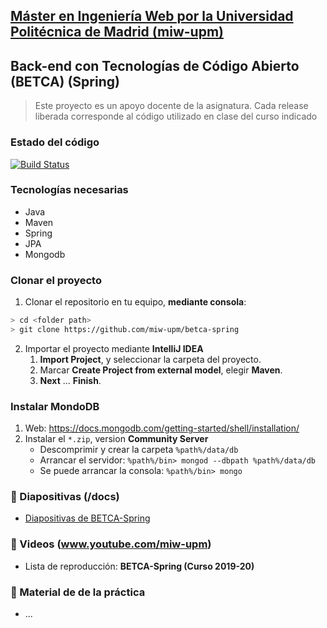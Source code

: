 ## [Máster en Ingeniería Web por la Universidad Politécnica de Madrid (miw-upm)](http://miw.etsisi.upm.es)
## Back-end con Tecnologías de Código Abierto (BETCA) (Spring)
> Este proyecto es un apoyo docente de la asignatura. Cada release liberada corresponde al código utilizado en clase del curso indicado

### Estado del código
[![Build Status](https://travis-ci.org/miw-upm/betca-spring.svg?branch=develop)](https://travis-ci.org/miw-upm/betca-spring)

### Tecnologías necesarias
* Java
* Maven
* Spring
* JPA
* Mongodb

### Clonar el proyecto
1. Clonar el repositorio en tu equipo, **mediante consola**:
```sh
> cd <folder path>
> git clone https://github.com/miw-upm/betca-spring
```
2. Importar el proyecto mediante **IntelliJ IDEA**
   1. **Import Project**, y seleccionar la carpeta del proyecto.
   1. Marcar **Create Project from external model**, elegir **Maven**.
   1. **Next** … **Finish**.
   
### Instalar MondoDB
1. Web: https://docs.mongodb.com/getting-started/shell/installation/
1. Instalar el `*.zip`, version __Community Server__   
   * Descomprimir y crear la carpeta `%path%/data/db`
   * Arrancar el servidor: `%path%/bin> mongod --dbpath %path%/data/db`
   * Se puede arrancar la consola: `%path%/bin> mongo`

### :book: Diapositivas (/docs)
* [Diapositivas de BETCA-Spring](docs/miw-betca-diapositivas-spring.pdf)   

### :movie_camera: Videos (www.youtube.com/miw-upm)
* Lista de reproducción: **BETCA-Spring (Curso 2019-20)**

### :dvd: Material de de la práctica
* ...
